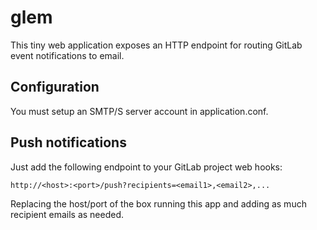 glem
====

This tiny web application exposes an HTTP endpoint for routing GitLab event
notifications to email.

Configuration
-------------

You must setup an SMTP/S server account in application.conf.

Push notifications
------------------

Just add the following endpoint to your GitLab project web hooks:

```
http://<host>:<port>/push?recipients=<email1>,<email2>,...
```

Replacing the host/port of the box running this app and adding as much recipient
emails as needed.
